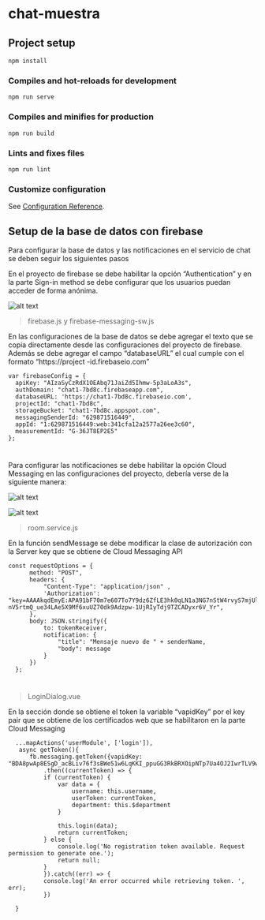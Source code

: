 # chat-muestra

## Project setup
```
npm install
```

### Compiles and hot-reloads for development
```
npm run serve
```

### Compiles and minifies for production
```
npm run build
```

### Lints and fixes files
```
npm run lint
```

### Customize configuration
See [Configuration Reference](https://cli.vuejs.org/config/).

## **Setup de la base de datos con firebase**

Para configurar la base de datos y las notificaciones en el servicio de chat se deben seguir los siguientes pasos

En el proyecto de firebase se debe habilitar la opción “Authentication” y en la parte Sign-in method se debe configurar que los usuarios puedan acceder de forma anónima.

![alt text](https://github.com/elianagk/muestra-de-carreras-chat/blob/main/README/Sign-in%20method.png)

> firebase.js y firebase-messaging-sw.js

En las configuraciones de la base de datos se debe agregar el texto que se copia directamente desde las configuraciones del proyecto de firebase. Además se debe agregar el campo “databaseURL” el cual cumple con el formato “https://project -id.firebaseio.com”

```
var firebaseConfig = {
  apiKey: "AIzaSyCzRdX1OEAbq71JaiZd5Ihmw-5p3aLoA3s",
  authDomain: "chat1-7bd8c.firebaseapp.com",
  databaseURL: 'https://chat1-7bd8c.firebaseio.com',
  projectId: "chat1-7bd8c",
  storageBucket: "chat1-7bd8c.appspot.com",
  messagingSenderId: "629871516449",
  appId: "1:629871516449:web:341cfa12a2577a26ee3c60",
  measurementId: "G-36JT8EP2E5"
};
```
#
Para configurar las notificaciones se debe habilitar la opción Cloud Messaging en las configuraciones del proyecto, debería verse de la siguiente manera:

![alt text](https://github.com/elianagk/muestra-de-carreras-chat/blob/main/README/Cloud%20Messaging%201.jpg)

![alt text](https://github.com/elianagk/muestra-de-carreras-chat/blob/main/README/Cloud%20Messaging%202.jpg)

> room.service.js

En la función sendMessage se debe modificar la clase de autorización con la Server key que se obtiene de Cloud Messaging API

```
const requestOptions = {
      method: "POST",
      headers: {
          "Content-Type": "application/json" ,
          'Authorization': "key=AAAAkqdEmyE:APA91bF70m7e607To7Y9dz6ZfLE3hk0qLN1a3NG7nStW4rvyS7mjUljHSoro_UFaWUSzucdMnPSGF1wT-nV5rtmQ_ue34LAe5X9Mf6xuUZ70dk9Adzpw-1UjRIyTdj9TZCADyxr6V_Yr",
      },
      body: JSON.stringify({
          to: tokenReceiver,
          notification: {
              "title": "Mensaje nuevo de " + senderName,
              "body": message
          }
      })
  };
```
#
> LoginDialog.vue

En la sección donde se obtiene el token la variable “vapidKey” por el key pair que se obtiene de los certificados web que se habilitaron en la parte Cloud Messaging

```
  ...mapActions('userModule', ['login']),
   async getToken(){
      fb.messaging.getToken({vapidKey: "BDA8pwAp8ESgD_acBLiv76f3sBWe51w6LqKKI_ppuGG3RkBRXOipNTp7Ua4OJ2IwrTLV9w_uE8pwncJyDJ_1J_k"})
          .then((currentToken) => {
          if (currentToken) {
              var data = {
                  username: this.username,
                  userToken: currentToken,
                  department: this.$department
              }

              this.login(data);
              return currentToken;
          } else {
              console.log('No registration token available. Request permission to generate one.');
              return null;
          }
          }).catch((err) => {
          console.log('An error occurred while retrieving token. ', err);
          })

  }
```
